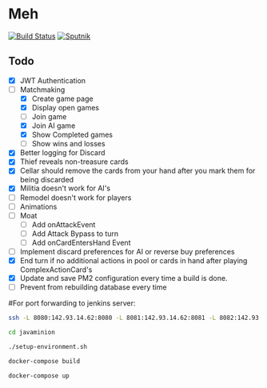 # Meh

[![Build Status](https://travis-ci.org/nelson54/javaminion.svg?branch=master)](https://travis-ci.org/nelson54/javaminion)
[![Sputnik](https://sputnik.ci/conf/badge)](https://sputnik.ci/app#builds/nelson54/javaminion)

## Todo
- [x] JWT Authentication 
- [ ] Matchmaking
    - [x] Create game page
    - [x] Display open games
    - [ ] Join game
    - [x] Join AI game
    - [x] Show Completed games
    - [ ] Show wins and losses
- [x] Better logging for Discard     
- [x] Thief reveals non-treasure cards
- [x] Cellar should remove the cards from your hand after you mark them for being discarded
- [x] Militia doesn't work for AI's
- [ ] Remodel doesn't work for players
- [ ] Animations
- [ ] Moat
    - [ ] Add onAttackEvent
    - [ ] Add Attack Bypass to turn
    - [ ] Add onCardEntersHand Event
- [ ] Implement discard preferences for AI or reverse buy preferences   
- [x] End turn if no additional actions in pool or cards in hand after playing ComplexActionCard's
- [x] Update and save PM2 configuration every time a build is done.
- [ ] Prevent from rebuilding database every time

#For port forwarding to jenkins server:
```bash
ssh -L 8080:142.93.14.62:8080 -L 8081:142.93.14.62:8081 -L 8082:142.93.14.62:8082 root@142.93.14.62
```


```bash
cd javaminion

./setup-environment.sh

docker-compose build

docker-compose up

```